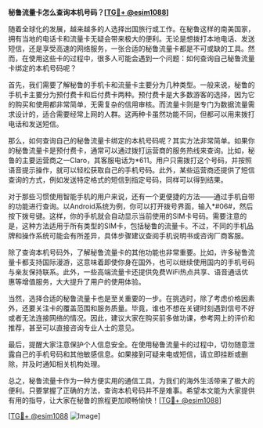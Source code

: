 **秘鲁流量卡怎么查询本机号码？[[TG💪+ @esim1088](https://t.me/s/esim1088)]**

随着全球化的发展，越来越多的人选择出国旅行或工作。在秘鲁这样的南美国家，拥有当地的电话卡和流量卡无疑会带来极大的便利。无论是想拨打本地电话、发送短信，还是享受高速的网络服务，一张合适的秘鲁流量卡都是不可或缺的工具。然而，在使用这些卡的过程中，很多人可能会遇到一个问题：如何查询自己秘鲁流量卡绑定的本机号码呢？

首先，我们需要了解秘鲁的手机卡和流量卡主要分为几种类型。一般来说，秘鲁的手机卡主要分为预付费卡和后付费卡两种。预付费卡是大多数游客的选择，因为它的购买和使用都非常简单，无需复杂的信用审核。而流量卡则是专门为数据流量需求设计的，适合需要经常上网的人群。这两种卡虽然功能不同，但都可以用来拨打电话和发送短信。

那么，如何查询自己的秘鲁流量卡绑定的本机号码呢？其实方法非常简单。如果你的秘鲁流量卡是预付费卡，通常可以通过拨打运营商的服务热线来查询。比如，秘鲁的主要运营商之一Claro，其客服电话为*611。用户只需拨打这个号码，并按照语音提示操作，就可以轻松获取自己的手机号码。此外，某些运营商还提供了短信查询的方式，例如发送特定格式的短信到指定号码，同样可以得到结果。

对于那些习惯使用智能手机的用户来说，还有一个更便捷的方法——通过手机自带的功能进行查询。以Android系统为例，你可以打开拨号界面，输入*#06#，然后按下拨号键。这样，你的手机就会自动显示当前使用的SIM卡号码。需要注意的是，这种方法适用于所有类型的SIM卡，包括秘鲁的流量卡。不过，不同的手机品牌和操作系统可能会有所差异，具体步骤建议查阅手机说明书或咨询厂商客服。

除了查询本机号码外，了解秘鲁流量卡的其他功能也非常重要。比如，许多秘鲁流量卡都支持国际漫游，这意味着即使你身在国外，也可以继续使用国内的手机号码与亲友保持联系。此外，一些高端流量卡还提供免费WiFi热点共享、语音通话优惠等增值服务，大大提升了用户的使用体验。

当然，选择合适的秘鲁流量卡也是至关重要的一步。在挑选时，除了考虑价格因素外，还要关注卡的覆盖范围和服务质量。毕竟，谁也不想在关键时刻遇到信号不好或者无法连接网络的情况。因此，建议大家在购买前多做功课，参考网上的评价和推荐，甚至可以直接咨询专业人士的意见。

最后，提醒大家注意保护个人信息安全。在使用秘鲁流量卡的过程中，切勿随意泄露自己的手机号码和其他敏感信息。如果接到可疑来电或短信，请立即挂断或删除，并及时通知相关机构处理。

总之，秘鲁流量卡作为一种方便实用的通信工具，为我们的海外生活带来了极大的便利。只要掌握了正确的方法，查询本机号码并不是难事。希望本文能为大家提供有用的指导，让大家在秘鲁的旅程更加顺畅愉快！[[TG💪+ @esim1088](https://t.me/s/esim1088)]

[[TG💪+ @esim1088](https://t.me/s/esim1088) ![Image](https://i.postimg.cc/4NQfJmqS/Snipaste-2025-05-13-00-14-12.png)]